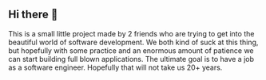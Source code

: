 ## Hi there 🤙
This is a small little project made by 2 friends who are trying to get into the beautiful world of software development.
We both kind of suck at this thing, but hopefully with some practice and an enormous amount of patience we can start building full blown applications.
The ultimate goal is to have a job as a software engineer. Hopefully that will not take us 20+ years.

